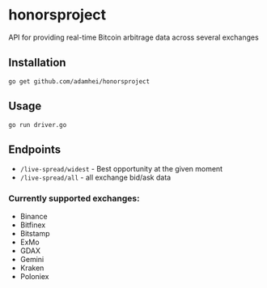 # honorsproject
API for providing real-time Bitcoin arbitrage data across several exchanges

## Installation
`go get github.com/adamhei/honorsproject`

## Usage
`go run driver.go`

## Endpoints
- `/live-spread/widest` - Best opportunity at the given moment
- `/live-spread/all` - all exchange bid/ask data

### Currently supported exchanges:
- Binance
- Bitfinex
- Bitstamp
- ExMo
- GDAX
- Gemini
- Kraken
- Poloniex
